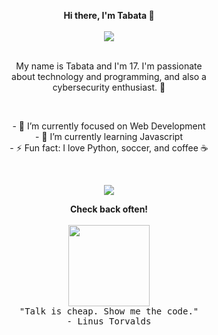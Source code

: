 
<p align='center'>
  <strong>Hi there, I'm Tabata 👋</strong>
  <br><br>

<img src="https://profile-counter.glitch.me/tabatafeeh/count.svg" align="center" />
<br><br>
</p>

<p align='center'>
My name is Tabata and I'm 17. I'm passionate <br> about technology and programming, and also a <br>cybersecurity enthusiast. 💚                      
</p>
<br>
<p align='center'>
  - 🔭 I’m currently focused on Web Development<br>
  - 🌱 I’m currently learning Javascript<br>
  - ⚡ Fun fact: I love Python, soccer, and coffee ☕</br>
</p>
<br>
<p align='center'>
<img src='https://github-readme-stats.vercel.app/api?username=tabatafeeh&show_icons=true&theme=dark' />
</br>
</p>

<p align='center'>
<strong align='center'>Check back often!</strong> <br><br>
  <img src='https://user-images.githubusercontent.com/49129260/97382605-7d434680-18aa-11eb-8734-8973b188830f.gif' width='130px'>
  <br>
<samp>"Talk is cheap. Show me the code."</samp>
  <br>
  <samp>- Linus Torvalds</samp>
</p>

<!--
**tabatafeeh/tabatafeeh** is a ✨ _special_ ✨ repository because its `README.md` (this file) appears on your GitHub profile.

Here are some ideas to get you started:


-->
